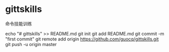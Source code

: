 # gittskills
命令技能训练

echo "# gittskills" >> README.md
git init
git add README.md
git commit -m "first commit"
git remote add origin https://github.com/guocq/gittskills.git
git push -u origin master
